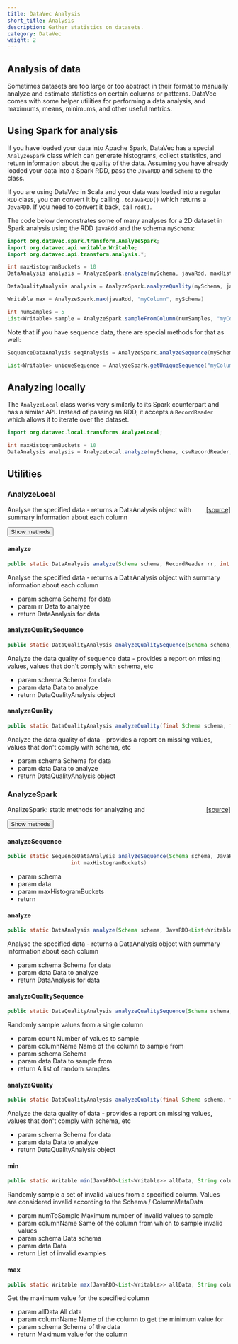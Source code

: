 ```yaml
---
title: DataVec Analysis
short_title: Analysis
description: Gather statistics on datasets.
category: DataVec
weight: 2
---
```


## Analysis of data

Sometimes datasets are too large or too abstract in their format to manually analyze and estimate statistics on certain columns or patterns. DataVec comes with some helper utilities for performing a data analysis, and maximums, means, minimums, and other useful metrics.

## Using Spark for analysis

If you have loaded your data into Apache Spark, DataVec has a special `AnalyzeSpark` class which can generate histograms, collect statistics, and return information about the quality of the data. Assuming you have already loaded your data into a Spark RDD, pass the `JavaRDD` and `Schema` to the class.

If you are using DataVec in Scala and your data was loaded into a regular `RDD` class, you can convert it by calling `.toJavaRDD()` which returns a `JavaRDD`. If you need to convert it back, call `rdd()`.

The code below demonstrates some of many analyses for a 2D dataset in Spark analysis using the RDD `javaRdd` and the schema `mySchema`:

```java
import org.datavec.spark.transform.AnalyzeSpark;
import org.datavec.api.writable.Writable;
import org.datavec.api.transform.analysis.*;

int maxHistogramBuckets = 10
DataAnalysis analysis = AnalyzeSpark.analyze(mySchema, javaRdd, maxHistogramBuckets)

DataQualityAnalysis analysis = AnalyzeSpark.analyzeQuality(mySchema, javaRdd)

Writable max = AnalyzeSpark.max(javaRdd, "myColumn", mySchema)

int numSamples = 5
List<Writable> sample = AnalyzeSpark.sampleFromColumn(numSamples, "myColumn", mySchema, javaRdd)
```

Note that if you have sequence data, there are special methods for that as well:

```java
SequenceDataAnalysis seqAnalysis = AnalyzeSpark.analyzeSequence(mySchema, sequenceRdd)

List<Writable> uniqueSequence = AnalyzeSpark.getUniqueSequence("myColumn", seqSchema, sequenceRdd)
```

## Analyzing locally

The `AnalyzeLocal` class works very similarly to its Spark counterpart and has a similar API. Instead of passing an RDD, it accepts a `RecordReader` which allows it to iterate over the dataset.

```java
import org.datavec.local.transforms.AnalyzeLocal;

int maxHistogramBuckets = 10
DataAnalysis analysis = AnalyzeLocal.analyze(mySchema, csvRecordReader, maxHistogramBuckets)
```

## Utilities

### AnalyzeLocal
<span style="float:right;"> [[source]](https://github.com/deeplearning4j/deeplearning4j/tree/master/datavec/datavec-local/src/main/java/org/datavec/local/transforms/AnalyzeLocal.java) </span>

Analyse the specified data - returns a DataAnalysis object with summary information about each column


<button class="btn btn-primary" type="button" data-toggle="collapse" data-target="#datavec-local/src/main/java/org/datavec/local/transforms/AnalyzeLocal" aria-expanded="false" aria-controls="datavec-local/src/main/java/org/datavec/local/transforms/AnalyzeLocal">Show methods</button>
<div class="collapse" id="datavec-local/src/main/java/org/datavec/local/transforms/AnalyzeLocal"><div class="card card-body">

#### analyze 
```java
public static DataAnalysis analyze(Schema schema, RecordReader rr, int maxHistogramBuckets)
```


Analyse the specified data - returns a DataAnalysis object with summary information about each column

- param schema Schema for data
- param rr     Data to analyze
- return DataAnalysis for data

#### analyzeQualitySequence 
```java
public static DataQualityAnalysis analyzeQualitySequence(Schema schema, SequenceRecordReader data) 
```


Analyze the data quality of sequence data - provides a report on missing values, values that don't comply with schema, etc
- param schema Schema for data
- param data   Data to analyze
- return DataQualityAnalysis object

#### analyzeQuality 
```java
public static DataQualityAnalysis analyzeQuality(final Schema schema, final RecordReader data) 
```


Analyze the data quality of data - provides a report on missing values, values that don't comply with schema, etc
- param schema Schema for data
- param data   Data to analyze
- return DataQualityAnalysis object


</div></div>


### AnalyzeSpark
<span style="float:right;"> [[source]](https://github.com/deeplearning4j/deeplearning4j/tree/master/datavec/datavec-spark/src/main/java/org/datavec/spark/transform/AnalyzeSpark.java) </span>

AnalizeSpark: static methods for
analyzing and


<button class="btn btn-primary" type="button" data-toggle="collapse" data-target="#datavec-spark/src/main/java/org/datavec/spark/transform/AnalyzeSpark" aria-expanded="false" aria-controls="datavec-spark/src/main/java/org/datavec/spark/transform/AnalyzeSpark">Show methods</button>
<div class="collapse" id="datavec-spark/src/main/java/org/datavec/spark/transform/AnalyzeSpark"><div class="card card-body">

#### analyzeSequence 
```java
public static SequenceDataAnalysis analyzeSequence(Schema schema, JavaRDD<List<List<Writable>>> data,
                    int maxHistogramBuckets) 
```



- param schema
- param data
- param maxHistogramBuckets
- return

#### analyze 
```java
public static DataAnalysis analyze(Schema schema, JavaRDD<List<Writable>> data) 
```


Analyse the specified data - returns a DataAnalysis object with summary information about each column

- param schema Schema for data
- param data   Data to analyze
- return       DataAnalysis for data

#### analyzeQualitySequence 
```java
public static DataQualityAnalysis analyzeQualitySequence(Schema schema, JavaRDD<List<List<Writable>>> data) 
```


Randomly sample values from a single column

- param count         Number of values to sample
- param columnName    Name of the column to sample from
- param schema        Schema
- param data          Data to sample from
- return              A list of random samples

#### analyzeQuality 
```java
public static DataQualityAnalysis analyzeQuality(final Schema schema, final JavaRDD<List<Writable>> data) 
```


Analyze the data quality of data - provides a report on missing values, values that don't comply with schema, etc
- param schema Schema for data
- param data   Data to analyze
- return DataQualityAnalysis object

#### min 
```java
public static Writable min(JavaRDD<List<Writable>> allData, String columnName, Schema schema)
```


Randomly sample a set of invalid values from a specified column.
Values are considered invalid according to the Schema / ColumnMetaData

- param numToSample    Maximum number of invalid values to sample
- param columnName     Same of the column from which to sample invalid values
- param schema         Data schema
- param data           Data
- return               List of invalid examples

#### max 
```java
public static Writable max(JavaRDD<List<Writable>> allData, String columnName, Schema schema)
```


Get the maximum value for the specified column

- param allData    All data
- param columnName Name of the column to get the minimum value for
- param schema     Schema of the data
- return           Maximum value for the column


</div></div>